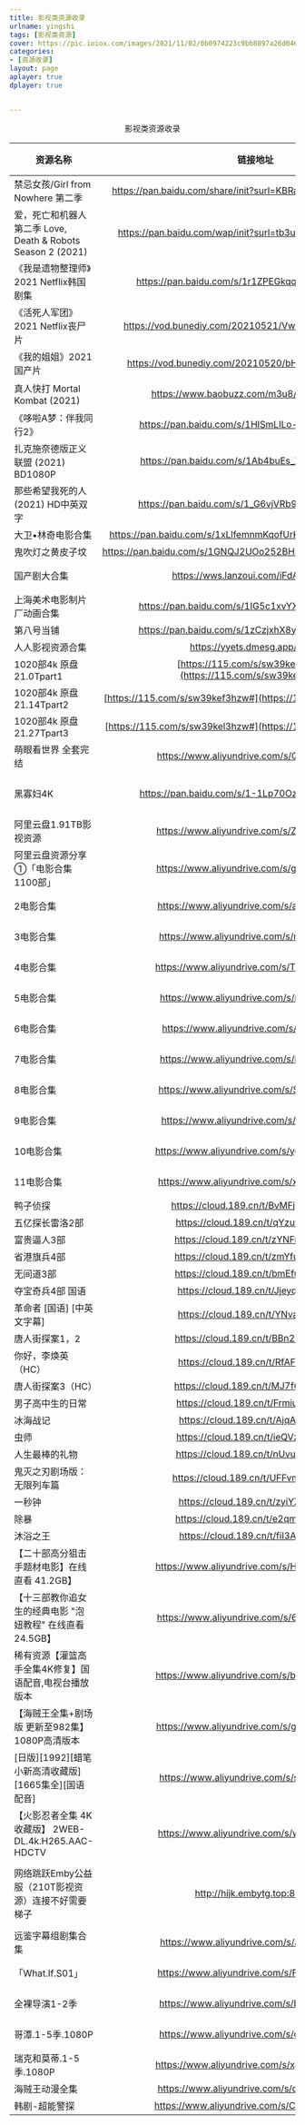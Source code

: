 ```yaml
---
title: 影视类资源收录
urlname: yingshi
tags: [影视类资源]
cover: https://pic.ioiox.com/images/2021/11/02/0b0974223c9bb8097a26d0467396ee16.jpg
categories:
- [资源收录]
layout: page
aplayer: true
dplayer: true


---
```




<center>影视类资源收录</center>



| 资源名称                                                     |                           链接地址                           |                           提取码                           | 备注信息                    |
| ------------------------------------------------------------ | :----------------------------------------------------------: | :--------------------------------------------------------: | --------------------------- |
| 禁忌女孩/Girl from Nowhere 第二季                            | https://pan.baidu.com/share/init?surl=KBRansQhkl-t7MC6mo_A2g |                            wwbb                            |                             |
| 爱，死亡和机器人 第二季 Love, Death & Robots Season 2 (2021) |  https://pan.baidu.com/wap/init?surl=tb3ue1pWESRsfnI83xa5Bg  |                            bznb                            |                             |
| 《我是遗物整理师》2021 Netflix韩国剧集                       |       https://pan.baidu.com/s/1r1ZPEGkqqZ4xP2WiVn4W2A        |                            3ifg                            |                             |
| 《活死人军团》2021 Netflix丧尸片                             |     https://vod.bunediy.com/20210521/VwWoDVSP/index.m3u8     |                                                            | 在线观看                    |
| 《我的姐姐》2021 国产片                                      |     https://vod.bunediy.com/20210520/bHSr9EwJ/index.m3u8     |                                                            | 在线观看                    |
| 真人快打 Mortal Kombat (2021)                                |           https://www.baobuzz.com/m3u8/260499.m3u8           | https://cdn4.mh-qiyi.com/20210423/3805_a16ac8c9/index.m3u8 | 在线观看                    |
| 《哆啦A梦：伴我同行2》                                       |       https://pan.baidu.com/s/1HISmLILo-mFI3JDr74H9PQ        |                            l0np                            |                             |
| 扎克施奈德版正义联盟 (2021)  BD1080P                         |       https://pan.baidu.com/s/1Ab4buEs_X8YjzaLIX-HvNw        |                            vers                            |                             |
| 那些希望我死的人 (2021) HD中英双字                           |       https://pan.baidu.com/s/1_G6vjVRb9L5cyNg4UmOpiQ        |                            d554                            |                             |
| 大卫•林奇电影合集                                            | https://pan.baidu.com/s/1xLlfemnmKqofUrKsq8oIqA#list/path=%2F |                            3ij4                            |                             |
| 鬼吹灯之黄皮子坟                                             | https://pan.baidu.com/s/1GNQJ2UOo252BHRts3csF5Q#list/path=%2F |                            LXXH                            |                             |
| 国产剧大合集                                                 |             https://wws.lanzoui.com/iFdAFpqpw1e              |                             无                             | 秒传文件                    |
| 上海美术电影制片厂动画合集                                   |       https://pan.baidu.com/s/1IG5c1xvYXMeNfjHLUAQzpA        |                            1314                            |                             |
| 第八号当铺                                                   |       https://pan.baidu.com/s/1zCzjxhX8yaJJTYV0pQT22A        |                            55ru                            |                             |
| 人人影视资源合集                                             |                 https://yyets.dmesg.app/home                 |                                                            |                             |
| 1020部4k 原盘21.0Tpart1                                      | [https://115.com/s/sw39ken3hzw#](https://115.com/s/sw39ken3hzw) |                            rc34                            |                             |
| 1020部4k 原盘21.14Tpart2                                     | [https://115.com/s/sw39kef3hzw#](https://115.com/s/sw39kef3hzw) |                            b8f4                            |                             |
| 1020部4k 原盘21.27Tpart3                                     | [https://115.com/s/sw39kel3hzw#](https://115.com/s/sw39kel3hzw) |                            cf46                            |                             |
| 萌眼看世界 全套完结                                          |          https://www.aliyundrive.com/s/QAPTnp4k1vZ           |                             无                             | 阿里云盘                    |
| 黑寡妇4K                                                     | [https://pan.baidu.com/s/1-1Lp70OzzI5jdZbxxGLw0Q ](https://pan.baidu.com/s/1-1Lp70OzzI5jdZbxxGLw0Q) |                            uu1h                            | 有中文，能看懂              |
| 阿里云盘1.91TB影视资源                                       |          https://www.aliyundrive.com/s/ZCcVgP42RhU           |                             无                             | 阿里云盘                    |
| 阿里云盘资源分享 ①「电影合集1100部」                         |          https://www.aliyundrive.com/s/gASsyHAkGdR           |                             无                             | 阿里云盘                    |
| 2电影合集                                                    |          https://www.aliyundrive.com/s/aBC9xvgs4Xh           |                             无                             | 阿里云盘                    |
| 3电影合集                                                    |          https://www.aliyundrive.com/s/mgD5kjopXgt           |                             无                             | 阿里云盘                    |
| 4电影合集                                                    |          https://www.aliyundrive.com/s/TT7G3nzawN3           |                             无                             | 阿里云盘                    |
| 5电影合集                                                    |          https://www.aliyundrive.com/s/moxJLqargyr           |                             无                             | 阿里云盘                    |
| 6电影合集                                                    |          https://www.aliyundrive.com/s/rw4VTfjf6zr           |                             无                             | 阿里云盘                    |
| 7电影合集                                                    |          https://www.aliyundrive.com/s/iRdMxWjdjaP           |                             无                             | 阿里云盘                    |
| 8电影合集                                                    |          https://www.aliyundrive.com/s/SAaZX7rvqan           |                             无                             | 阿里云盘                    |
| 9电影合集                                                    |          https://www.aliyundrive.com/s/vftjW8xuojw           |                             无                             | 阿里云盘                    |
| 10电影合集                                                   |          https://www.aliyundrive.com/s/ygumQwp4uZe           |                             无                             | 阿里云盘                    |
| 11电影合集                                                   |          https://www.aliyundrive.com/s/xQKqYA92i6o           |                             无                             | 阿里云盘                    |
| 鸭子侦探                                                     |             https://cloud.189.cn/t/BvMFjm7zQzMb              |                            mun8                            | 天翼                        |
| 五亿探长雷洛2部                                              | [https://cloud.189.cn/t/qYzuyyf6Jzua ](https://cloud.189.cn/t/qYzuyyf6Jzua) |                            ig89                            | 天翼                        |
| 富贵逼人3部                                                  |             https://cloud.189.cn/t/zYNFryJNvq2u              |                            mk7c                            | 天翼                        |
| 省港旗兵4部                                                  |             https://cloud.189.cn/t/zmYfuqQN3mIj              |                            4rqr                            | 天翼                        |
| 无间道3部                                                    |             https://cloud.189.cn/t/bmEfueB3Uf6r              |                            cn8s                            | 天翼                        |
| 夺宝奇兵4部 国语                                             | [https://cloud.189.cn/t/JjeyqqEjARVz ](https://cloud.189.cn/t/JjeyqqEjARVz) |                            1ue7                            | 天翼                        |
| 革命者 [国语] [中英文字幕]                                   |             https://cloud.189.cn/t/YNvaInaEv2Ir              |                            6euu                            | 天翼                        |
| 唐人街探案1，2                                               |             https://cloud.189.cn/t/BBn2E3ErqmEj              |                                                            | 天翼                        |
| 你好，李焕英（HC）                                           |             https://cloud.189.cn/t/RfAFbi2qiaqa              |                                                            | 天翼                        |
| 唐人街探案3（HC）                                            |             https://cloud.189.cn/t/MJ7f6nuuieem              |                                                            | 天翼                        |
| 男子高中生的日常                                             |             https://cloud.189.cn/t/Frmiu26r6Fz2              |                                                            | 天翼                        |
| 冰海战记                                                     |             https://cloud.189.cn/t/AjqAfyr6NBfi              |                                                            | 天翼                        |
| 虫师                                                         |             https://cloud.189.cn/t/ieQVziYBvaq2              |                                                            | 天翼                        |
| 人生最棒的礼物                                               |             https://cloud.189.cn/t/nUvuaujMJ7Jj              |                                                            | 天翼                        |
| 鬼灭之刃剧场版：无限列车篇                                   |             https://cloud.189.cn/t/UFFvm2iM3AFn              |                                                            | 天翼                        |
| 一秒钟                                                       |             https://cloud.189.cn/t/zyiYZbyYVjui              |                                                            | 天翼                        |
| 除暴                                                         |             https://cloud.189.cn/t/e2qmIjQJ3UZf              |                                                            | 天翼                        |
| 沐浴之王                                                     |             https://cloud.189.cn/t/fiI3AvrUVVBj              |                                                            | 天翼                        |
| 【二十部高分狙击手题材电影】在线直看 41.2GB】                |          https://www.aliyundrive.com/s/HoEjY78zHGW           |                                                            | 阿里云盘                    |
| 【十三部教你追女生的经典电影 "泡妞教程" 在线直看 24.5GB】    |          https://www.aliyundrive.com/s/6fQ54QHcxe9           |                                                            | 阿里云盘                    |
| 稀有资源【灌篮高手全集4K修复】国语配音,电视台播放版本        |          https://www.aliyundrive.com/s/bwhHcDJ4xpQ           |                                                            | 阿里云盘                    |
| 【海贼王全集+剧场版 更新至982集】1080P高清版本               |          https://www.aliyundrive.com/s/gKT6MDE4fv1           |                                                            | 阿里云盘                    |
| [日版][1992][蜡笔小新高清收藏版][1665集全][国语配音]         |          https://www.aliyundrive.com/s/scsqTdzbJUs           |                                                            | 阿里云盘                    |
| 【火影忍者全集 4K收藏版】 2WEB-DL.4k.H265.AAC-HDCTV          |          https://www.aliyundrive.com/s/wRscEFhYTyv           |                                                            | 阿里云盘                    |
| 网络跳跃Emby公益服（210T影视资源）连接不好需要梯子           |                 http://hijk.embytg.top:8096/                 |                账号1：hijkemby密码：lsplsp                 | 账号2：hijkbtc 密码：btcbtc |
| 远鉴字幕组剧集合集                                           |          https://www.aliyundrive.com/s/aJoxfoGJFyv           |                             无                             | 阿里云盘                    |
| 「What.If.S01」                                              |          https://www.aliyundrive.com/s/FenvVTbGk7h           |                             无                             | 阿里云盘                    |
| 全裸导演1-2季                                                |          https://www.aliyundrive.com/s/bVsh3s4qRt4           |                             无                             | 阿里云盘                    |
| 哥潭.1-5季.1080P                                             |          https://www.aliyundrive.com/s/g6z5scpdsTa           |                             无                             | 阿里云盘                    |
| 瑞克和莫蒂.1-5季.1080P                                       |          https://www.aliyundrive.com/s/xgA35xZNJKM           |                             无                             | 阿里云盘                    |
| 海贼王动漫全集                                               |          https://www.aliyundrive.com/s/qh9SEa3LnbB           |                                                            |                             |
| 韩剧-超能警探                                                |          https://www.aliyundrive.com/s/Cc4VpRA3G2w           |                                                            |                             |
